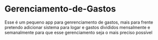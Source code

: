 # Gerenciamento-de-Gastos
Esse é um pequeno app para genrenciamento de gastos, mais para frente pretendo adicionar sistema para logar e gastos divididos mensalmente e semanalmente para que esse gerenciamento seja o mais preciso possível
